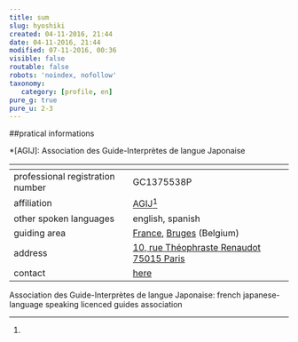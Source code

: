 ```yaml
---
title: sum
slug: hyoshiki
created: 04-11-2016, 21:44
date: 04-11-2016, 21:44
modified: 07-11-2016, 00:36
visible: false
routable: false
robots: 'noindex, nofollow'
taxonomy:
   category: [profile, en]
pure_g: true
pure_u: 2-3
---
```

##pratical informations

*[AGIJ]: Association des Guide-Interprètes de langue Japonaise

| <span hidden>hidden</span> | <span hidden>hidden</span> |
| -------------------------- | -------------------------- |
| profes<wbr>sional regis<wbr>tration number | GC1375538P |
| affilia<wbr>tion | [AGIJ][1][^1] |
| other spo<wbr>ken lan<wbr>guages | english, spanish |
| guiding area | [France][2], [Bruges][3] (Belgium) |
| address | [10, rue Théophraste Renaudot 75015 Paris][4] |
| contact | [here][5] |

[1]: http://www.agij-paris.com/ "http://www.agij-paris.com/"
[2]: #map_destinations "#map_destinations"
[3]: https://www.google.com/maps/place/France/@45.8629839,-6.7669772,5z/data=!3m1!4b1!4m5!3m4!1s0xd54a02933785731:0x6bfd3f96c747d9f7!8m2!3d46.227638!4d2.213749 "https://www.google.com/maps/place/France/"
[4]: https://www.google.com/maps/place/Bruges,+Belgique/@51.2605832,3.0820626,11z/data=!3m1!4b1!4m5!3m4!1s0x47c350d0c11e420d:0x1aa2f35ac8834df7!8m2!3d51.209348!4d3.2246995 "https://www.google.com/maps/place/Bruges,+Belgium"
[5]: http://www.francois-vidit.com/ja#contact "https://www.francois-vidit.com/ja#contact"
[^1]:
   Association des Guide-Interprètes de langue Japonaise: french japanese-language speaking licenced guides association